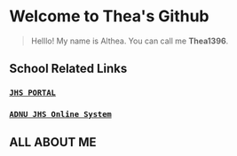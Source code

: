 
# **Welcome to Thea's Github**


> Helllo! My name is Althea. You can call me **Thea1396**.

## **School Related Links**
### [`JHS PORTAL`](https://jhsportal.adnu.edu.ph/)
### [`ADNU JHS Online System`](https://jhsos.adnu.edu.ph/)


## **ALL ABOUT ME**

